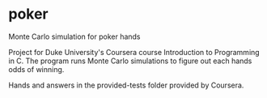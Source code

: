 # poker
Monte Carlo simulation for poker hands

Project for Duke University's Coursera course Introduction to Programming in C.
The program runs Monte Carlo simulations to figure out each hands odds of winning.

Hands and answers in the provided-tests folder provided by Coursera.
